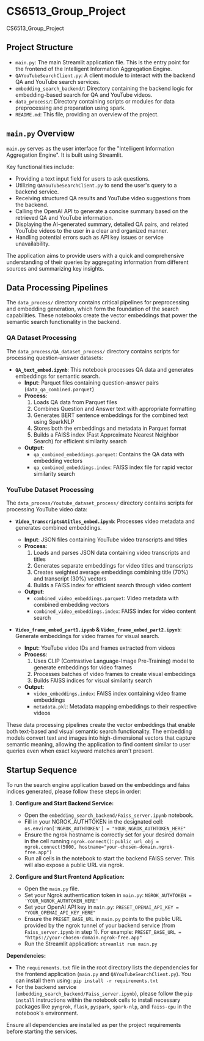 # CS6513_Group_Project
CS6513_Group_Project

## Project Structure

- `main.py`: The main Streamlit application file. This is the entry point for the frontend of the Intelligent Information Aggregation Engine.
- `QAYouTubeSearchClient.py`: A client module to interact with the backend QA and YouTube search services.
- `embedding_search_backend/`: Directory containing the backend logic for embedding-based search for QA and YouTube videos.
- `data_process/`: Directory containing scripts or modules for data preprocessing and preparation using spark.
- `README.md`: This file, providing an overview of the project.

## `main.py` Overview

`main.py` serves as the user interface for the "Intelligent Information Aggregation Engine". It is built using Streamlit.

Key functionalities include:
- Providing a text input field for users to ask questions.
- Utilizing `QAYouTubeSearchClient.py` to send the user's query to a backend service.
- Receiving structured QA results and YouTube video suggestions from the backend.
- Calling the OpenAI API to generate a concise summary based on the retrieved QA and YouTube information.
- Displaying the AI-generated summary, detailed QA pairs, and related YouTube videos to the user in a clear and organized manner.
- Handling potential errors such as API key issues or service unavailability.

The application aims to provide users with a quick and comprehensive understanding of their queries by aggregating information from different sources and summarizing key insights.

## Data Processing Pipelines

The `data_process/` directory contains critical pipelines for preprocessing and embedding generation, which form the foundation of the search capabilities. These notebooks create the vector embeddings that power the semantic search functionality in the backend.

### QA Dataset Processing

The `data_process/QA_dataset_process/` directory contains scripts for processing question-answer datasets:

- **`QA_text_embed.ipynb`**: This notebook processes QA data and generates embeddings for semantic search.
  - **Input**: Parquet files containing question-answer pairs (`data_qa_combined.parquet`)
  - **Process**: 
    1. Loads QA data from Parquet files
    2. Combines Question and Answer text with appropriate formatting
    3. Generates BERT sentence embeddings for the combined text using SparkNLP
    4. Stores both the embeddings and metadata in Parquet format
    5. Builds a FAISS index (Fast Approximate Nearest Neighbor Search) for efficient similarity search
  - **Output**:
    - `qa_combined_embeddings.parquet`: Contains the QA data with embedding vectors
    - `qa_combined_embeddings.index`: FAISS index file for rapid vector similarity search

### YouTube Dataset Processing

The `data_process/Youtube_dataset_process/` directory contains scripts for processing YouTube video data:

- **`Video_transcripts&titles_embed.ipynb`**: Processes video metadata and generates combined embeddings.
  - **Input**: JSON files containing YouTube video transcripts and titles
  - **Process**:
    1. Loads and parses JSON data containing video transcripts and titles
    2. Generates separate embeddings for video titles and transcripts
    3. Creates weighted average embeddings combining title (70%) and transcript (30%) vectors
    4. Builds a FAISS index for efficient search through video content
  - **Output**:
    - `combined_video_embeddings.parquet`: Video metadata with combined embedding vectors
    - `combined_video_embeddings.index`: FAISS index for video content search

- **`Video_frame_embed_part1.ipynb` & `Video_frame_embed_part2.ipynb`**: Generate embeddings for video frames for visual search.
  - **Input**: YouTube video IDs and frames extracted from videos
  - **Process**:
    1. Uses CLIP (Contrastive Language-Image Pre-Training) model to generate embeddings for video frames
    2. Processes batches of video frames to create visual embeddings
    3. Builds FAISS indices for visual similarity search
  - **Output**:
    - `video_embeddings.index`: FAISS index containing video frame embeddings
    - `metadata.pkl`: Metadata mapping embeddings to their respective videos

These data processing pipelines create the vector embeddings that enable both text-based and visual semantic search functionality. The embedding models convert text and images into high-dimensional vectors that capture semantic meaning, allowing the application to find content similar to user queries even when exact keyword matches aren't present.

## Startup Sequence

To run the search engine application based on the embeddings and faiss indices generated, please follow these steps in order:

1.  **Configure and Start Backend Service:**
    *   Open the `embedding_search_backend/Faiss_server.ipynb` notebook.
    *   Fill in your NGROK_AUTHTOKEN in the designated cell: `os.environ['NGROK_AUTHTOKEN'] = "YOUR_NGROK_AUTHTOKEN_HERE"`
    *   Ensure the ngrok hostname is correctly set for your desired domain in the cell running `ngrok.connect()`: `public_url_obj = ngrok.connect(5000, hostname="your-chosen-domain.ngrok-free.app")`
    *   Run all cells in the notebook to start the backend FAISS server. This will also expose a public URL via ngrok.

2.  **Configure and Start Frontend Application:**
    *   Open the `main.py` file.
    *   Set your Ngrok authentication token in `main.py`: `NGROK_AUTHTOKEN = 'YOUR_NGROK_AUTHTOKEN_HERE'` 
    *   Set your OpenAI API key in `main.py`: `PRESET_OPENAI_API_KEY = "YOUR_OPENAI_API_KEY_HERE"`
    *   Ensure the `PRESET_BASE_URL` in `main.py` points to the public URL provided by the ngrok tunnel of your backend service (from `Faiss_server.ipynb` in step 1). For example: `PRESET_BASE_URL = "https://your-chosen-domain.ngrok-free.app"`
    *   Run the Streamlit application: `streamlit run main.py`

**Dependencies:**
*   The `requirements.txt` file in the root directory lists the dependencies for the frontend application (`main.py` and `QAYouTubeSearchClient.py`). You can install them using: `pip install -r requirements.txt`
*   For the backend service (`embedding_search_backend/Faiss_server.ipynb`), please follow the `pip install` instructions within the notebook cells to install necessary packages like `pyngrok`, `flask`, `pyspark`, `spark-nlp`, and `faiss-cpu` in the notebook's environment.

Ensure all dependencies are installed as per the project requirements before starting the services.

